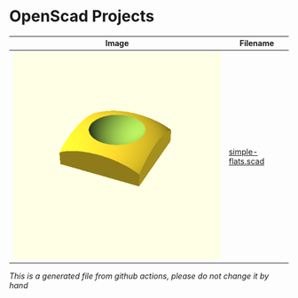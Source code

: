 # OpenScad Projects
| Image | Filename |
| --- | --- |
| ![](./gallery/simple-flats.scad.png) | [simple-flats.scad](./simple-flats.scad) |
*This is a generated file from github actions, please do not change it by hand*

